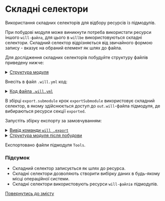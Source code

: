 # Складні селектори

Використання складних селекторів для відбору ресурсів із підмодулів.

При побудові модуля може виникнути потреба використати ресурси іншого `will-файла`, для цього в `willbe` використовуються складні селектори. Складний селектор відрізняється від звичайного формою запису - вказує на обраний елемент як шлях до файла.   


Для дослідження складних селекторів побудуйте структуру файлів приведену нижче:  

<details>
  <summary><u>Структура модуля</u></summary>

```
complexSelector
        ├── file
        │     ├── testing
        │     │      └── fileToExport
        │     └── temp        └── test.will.yml  
        │
        └── .will.yml

```

</details>

Внесіть в файл `.will.yml` код:  

<details>
    <summary><u>Код файла <code>.will.yml</code></u></summary>

```yaml
about :

  name : complexSelector
  description : 'To use complexSelector in will-file'
  version : 0.0.1

submodule : 
 
  Tools : git+https:///github.com/Wandalen/wTools.git/out/wTools#master

path :

  in : '.'
  out : 'out'

step :

  exportSubmodule :
    export : submodule::*/exported::*=1/reflector::exportedFiles*=1
    tar : 0

build :

  export.from.submodule :
    criterion :
      default : 1
      export : 1
    steps :
      - submodules.download
      - step::exportSubmodule

```

</details>

В збірці `export.submodule` крок `exportSubmodule` використовує складний селектор, в якому здійснюється доступ до `out.will`-файла підмодуля, де вибираються ресурси секції `exported`.

Запустіть збірку експорту за замовчуванням:  

<details>
  <summary><u>Вивід команди <code>will .export</code></u></summary>

```
[user@user ~]$ will .export
...
  Exporting module::complexSelector / build::export.submodule
     . Read : /path_to_file/.module/Tools/out/wTools.out.will.yml
     + module::Tools version master was downloaded in 13.710s
   + 1/1 submodule(s) of module::complexSelector were downloaded in 13.718s
   . Read : /path_to_file/out/complexSelector.out.will.yml
   . Read 1 will-files in 0.231s  
  
   + Write out will-file /path_to_file/out/complexSelector.out.will.yml
   + Exported export.submodule with 261 files in 3.741s
  Exported module::complexSelector / build::export.submodule in 3.895s

```

</details>
<details>
  <summary><u>Структура модуля після побудови</u></summary>

```
.
├── .module
│     └── Tools
├── out
│     └── complexSelector.out.will.yml
│
└── .will.yml

```

</details>

Експортовано файли підмодуля `Tools`.  

### Підсумок 

- Складний селектор записується як шлях до ресурса.
- Складні селектори дозволяють створити вибірку даних в будь-якому місці операційної системи.  
- Складні селектори використовують ресурси `will-файлів` підмодулів.  

[Повернутись до змісту](../README.md#tutorials)
